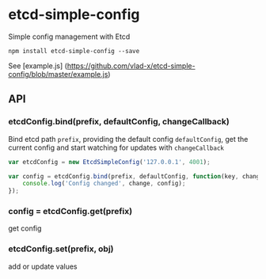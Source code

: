# etcd-simple-config
Simple config management with Etcd

`npm install etcd-simple-config --save`

See [example.js] (https://github.com/vlad-x/etcd-simple-config/blob/master/example.js)

## API

### etcdConfig.bind(prefix, defaultConfig, changeCallback)
Bind etcd path `prefix`, providing the default config `defaultConfig`, get the current config and start watching for updates with `changeCallback`

```js
var etcdConfig = new EtcdSimpleConfig('127.0.0.1', 4001);

var config = etcdConfig.bind(prefix, defaultConfig, function(key, change){
	console.log('Config changed', change, config);
});
```

### config = etcdConfig.get(prefix)
get config

### etcdConfig.set(prefix, obj)
add or update values
